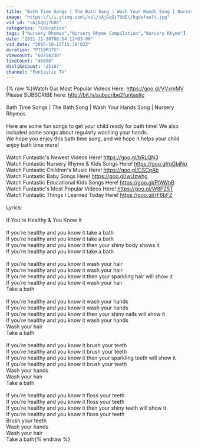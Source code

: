 ```yaml
---
title: "Bath Time Songs | The Bath Song | Wash Your Hands Song | Nursery Rhymes"
image: "https:\/\/i.ytimg.com\/vi\/cAjGqQj7UdE\/hqdefault.jpg"
vid_id: "cAjGqQj7UdE"
categories: "Education"
tags: ["Nursery Rhymes","Nursery Rhyme Compilation","Nursery Rhyme"]
date: "2021-11-30T08:54:12+03:00"
vid_date: "2015-10-13T15:39:02Z"
duration: "PT19M37S"
viewcount: "60754230"
likeCount: "46680"
dislikeCount: "25187"
channel: "Funtastic TV"
---
```

{% raw %}Watch Our Most Popular Videos Here: <a rel="nofollow" target="blank" href="https://goo.gl/VVxmMV">https://goo.gl/VVxmMV</a><br />Please SUBSCRIBE here: <a rel="nofollow" target="blank" href="http://bit.ly/subscribe2funtastic">http://bit.ly/subscribe2funtastic</a><br /><br />Bath Time Songs | The Bath Song | Wash Your Hands Song | Nursery Rhymes<br /><br />Here are some fun songs to get your child ready for bath time! We also included some songs about regularly washing your hands.<br />We hope you enjoy this bath time song, and we hope it helps your child enjoy bath time more!<br /><br />Watch Funtastic's Newest Videos Here! <a rel="nofollow" target="blank" href="https://goo.gl/bRLQN3">https://goo.gl/bRLQN3</a><br />Watch Funtastic Nursery Rhyme &amp; Kids Songs Here! <a rel="nofollow" target="blank" href="https://goo.gl/qGbjNp">https://goo.gl/qGbjNp</a><br />Watch Funtastic Children's Music Here!  <a rel="nofollow" target="blank" href="https://goo.gl/CSCqAb">https://goo.gl/CSCqAb</a><br />Watch Funtastic Baby Songs Here! <a rel="nofollow" target="blank" href="https://goo.gl/wUzwhg">https://goo.gl/wUzwhg</a><br />Watch Funtastic Educational Kids Songs Here! <a rel="nofollow" target="blank" href="https://goo.gl/PfAWhB">https://goo.gl/PfAWhB</a><br />Watch Funtastic's Most Popular Videos Here! <a rel="nofollow" target="blank" href="https://goo.gl/W8PZ5T">https://goo.gl/W8PZ5T</a><br />Watch Funtastic Things I Learned Today Here! <a rel="nofollow" target="blank" href="https://goo.gl/rF6bFZ">https://goo.gl/rF6bFZ</a><br /><br />Lyrics:<br /><br />If You’re Healthy &amp; You Know It<br /><br />If you’re healthy and you know it take a bath<br />If you’re healthy and you know it take a bath<br />If you’re healthy and you know it then your shiny body shows it <br />If you’re healthy and you know it take a bath<br /><br />If you’re healthy and you know it wash your hair<br />If you’re healthy and you know it wash your hair<br />If you’re healthy and you know it then your sparkling hair will show it<br />If you’re healthy and you know it wash your hair<br />Take a bath<br /><br />If you’re healthy and you know it wash your hands<br />If you’re healthy and you know it wash your hands<br />If you’re healthy and you know it then your shiny nails will show it<br />If you’re healthy and you know it wash your hands<br />Wash your hair <br />Take a bath<br /><br />If you’re healthy and you know it brush your teeth<br />If you’re healthy and you know it brush your teeth<br />If you’re healthy and you know it then your sparkling teeth will show it<br />If you’re healthy and you know it brush your teeth<br />Wash your hands<br />Wash your hair<br />Take a bath<br /><br />If you’re healthy and you know it floss your teeth<br />If you’re healthy and you know it floss your teeth<br />If you’re healthy and you know it then your shiny teeth will show it<br />If you’re healthy and you know it floss your teeth<br />Brush your teeth<br />Wash your hands<br />Wash your hair<br />Take a bath{% endraw %}
